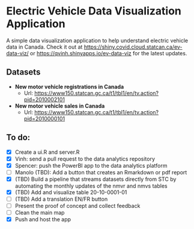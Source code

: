 # Electric Vehicle Data Visualization Application
A simple data visualization application to help understand electric vehicle data in Canada. Check it out at https://shiny.covid.cloud.statcan.ca/ev-data-viz/ or https://qvinh.shinyapps.io/ev-data-viz for the latest updates.

## Datasets
- **New motor vehicle registrations in Canada**
  - Url: https://www150.statcan.gc.ca/t1/tbl1/en/tv.action?pid=2010002101
- **New motor vehicle sales in Canada**
  - Url: https://www150.statcan.gc.ca/t1/tbl1/en/tv.action?pid=2010000101

## To do:

- [x] Create a ui.R and server.R
- [x] Vinh: send a pull request to the data analytics repository
- [x] Spencer: push the PowerBI app to the data analytics platform
- [ ] Manolo (TBD): Add a button that creates an Rmarkdown or pdf report
- [x] (TBD) Build a pipeline that streams datasets directly from STC by automating the monthly updates of the nmvr and nmvs tables
- [x] (TBD) Add and visualize table 20-10-0001-01
- [ ] (TBD) Add a translation EN/FR button
- [ ] Present the proof of concept and collect feedback
- [ ] Clean the main map
- [x] Push and host the app